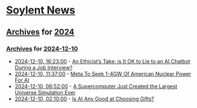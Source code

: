 # [Soylent News](../../../README.md)

## [Archives](../../index.md) for [2024](../index.md)

### [Archives](../../index.md) for [2024-12-10](index.md)

* [2024-12-10, 16:23:00](https://soylentnews.org/article.pl?sid=24/12/09/1955228&from=rss) - [An Ethicist’s Take: is It OK to Lie to an AI Chatbot During a Job Interview?](https://soylentnews.org/article.pl?sid=24/12/09/1955228&from=rss)
* [2024-12-10, 11:37:00](https://soylentnews.org/article.pl?sid=24/12/09/1949223&from=rss) - [Meta To Seek 1-4GW Of American Nuclear Power For AI](https://soylentnews.org/article.pl?sid=24/12/09/1949223&from=rss)
* [2024-12-10, 06:52:00](https://soylentnews.org/article.pl?sid=24/12/09/1944210&from=rss) - [A Supercomputer Just Created the Largest Universe Simulation Ever](https://soylentnews.org/article.pl?sid=24/12/09/1944210&from=rss)
* [2024-12-10, 02:10:00](https://soylentnews.org/article.pl?sid=24/12/09/105207&from=rss) - [Is AI Any Good at Choosing Gifts?](https://soylentnews.org/article.pl?sid=24/12/09/105207&from=rss)
